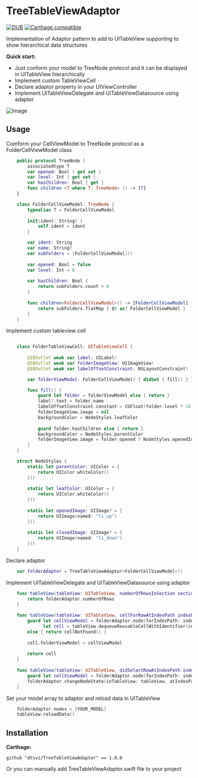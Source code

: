 # TreeTableViewAdaptor

[![DUB](https://img.shields.io/dub/l/vibe-d.svg)]() [![Carthage compatible](https://img.shields.io/badge/Carthage-compatible-4BC51D.svg?style=flat)](https://github.com/Carthage/Carthage)

Implementation of Adaptor pattern to add to UITableView supporting to show hierarchical data structures

**Quick start:**
- Just conform your model to TreeNode protocol and it can be displayed in UITableView hierarchically
- Implement custom TableViewCell
- Declare adaptor property in your UIViewController
- Implement UITableViewDelegate and UITableViewDatasource using adaptor

![Image](https://www.dropbox.com/s/wwe998yhnv1u2t7/ezgif.com-resize.gif?dl=1)



## Usage

Comform your CellViewModel to TreeNode protocol as a FolderCellViewModel class

```swift
	public protocol TreeNode {
	    associatedtype T
	    var opened: Bool { get set }
	    var level: Int { get set }
	    var hasChildren: Bool { get }
	    func children <T where T: TreeNode> () -> [T]
	}
```

```swift
	class FolderCellViewModel: TreeNode {
	    typealias T = FolderCellViewModel
	    
	    init(ident: String) {
	        self.ident = ident
	    }

	    var ident: String
	    var name: String?
	    var subFolders = [FolderCellViewModel]()
	    
	    var opened: Bool = false
	    var level: Int = 0
	    
	    var hasChildren: Bool {
	        return subFolders.count > 0
	    }
	    
	    func children<FolderCellViewModel>() -> [FolderCellViewModel] {
	        return subFolders.flatMap { $0 as? FolderCellViewModel }
	    }
	}
```
Implement custom tableview cell

```swift

	class FolderTableViewCell: UITableViewCell {
		
	    @IBOutlet weak var label: UILabel!
	    @IBOutlet weak var folderImageView: UIImageView!
	    @IBOutlet weak var labelOffsetConstraint: NSLayoutConstraint!

	    var folderViewModel: FolderCellViewModel? { didSet { fill() } }

	    func fill() {
	        guard let folder = folderViewModel else { return }
	        label?.text = folder.name
	        labelOffsetConstraint.constant = CGFloat(folder.level * 16)
	        folderImageView.image = nil
	        backgroundColor = NodeStyles.leafColor
	        
	        guard folder.hasChildren else { return }
	        backgroundColor = NodeStyles.parentColor
	        folderImageView.image = folder.opened ? NodeStyles.openedImage : NodeStyles.closedImage
	    }
	}

	struct NodeStyles {
	    static let parentColor: UIColor = {
	        return UIColor.whiteColor()
	    }()
	    
	    static let leafColor: UIColor = {
	        return UIColor.whiteColor()
	    }()
	    
	    static let openedImage: UIImage? = {
	        return UIImage(named: "li_up")
	    }()
	    
	    static let closedImage: UIImage? = {
	        return UIImage(named: "li_down")
	    }()
	}
```

Declare adaptor

```swift
	var folderAdaptor = TreeTableViewAdaptor<FolderCellViewModel>()
```

Implement UITableViewDelegate and UITableViewDatasource using adaptor

```swift
	func tableView(tableView: UITableView, numberOfRowsInSection section: Int) -> Int {
        return folderAdaptor.numberOfRows
    }
    
    func tableView(tableView: UITableView, cellForRowAtIndexPath indexPath: NSIndexPath) -> UITableViewCell {
        guard let cellViewModel = folderAdaptor.node(forIndexPath: indexPath),
              let cell = tableView.dequeueReusableCellWithIdentifier(cellViewModel.ident) as? FolderTableViewCell
        else { return cellNotFound() }
        
        cell.folderViewModel = cellViewModel
        
        return cell
    }
    
    func tableView(tableView: UITableView, didSelectRowAtIndexPath indexPath: NSIndexPath) {
        guard let cellViewModel = folderAdaptor.node(forIndexPath: indexPath) where cellViewModel.hasChildren else { return }
        folderAdaptor.changeNodeState(inTableView: tableView, atIndexPath: indexPath)
    }
```

Set your model array to adaptor and reload data in UITableView
```swift
	folderAdaptor.nodes = [YOUR_MODEL]
	tableView.reloadData()
```

## Installation

**Carthage:**
```
github "dtsvz/TreeTableViewAdaptor" == 1.0.0
```
Or you can manually add TreeTableViewAdaptor.swift file to your project


